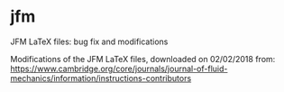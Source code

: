 # jfm
JFM LaTeX files: bug fix and modifications

Modifications of the JFM LaTeX files, downloaded on 02/02/2018 from:
https://www.cambridge.org/core/journals/journal-of-fluid-mechanics/information/instructions-contributors



